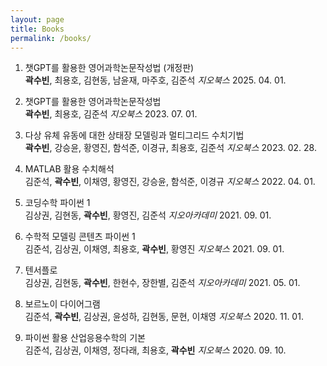 ```yaml
---
layout: page
title: Books
permalink: /books/
---
```

1. 챗GPT를 활용한 영어과학논문작성법 (개정판)<br>
**곽수빈**, 최용호, 김현동, 남윤재, 마주호, 김준석 *지오북스* 2025. 04. 01.

1. 챗GPT를 활용한 영어과학논문작성법<br>
**곽수빈**, 최용호, 김준석 *지오북스* 2023. 07. 01.

1. 다상 유체 유동에 대한 상태장 모델링과 멀티그리드 수치기법<br>
**곽수빈**, 강승윤, 황영진, 함석준, 이경규, 최용호, 김준석 *지오북스* 2023. 02. 28.

1. MATLAB 활용 수치해석<br>
김준석, **곽수빈**, 이채영, 황영진, 강승윤, 함석준, 이경규 *지오북스* 2022. 04. 01.

1. 코딩수학 파이썬 1<br>
김상권, 김현동, **곽수빈**, 황영진, 김준석 *지오아카데미* 2021. 09. 01.

1. 수학적 모델링 콘텐츠 파이썬 1<br>
김준석, 김상권, 이채영, 최용호, **곽수빈**, 황영진 *지오북스* 2021. 09. 01.

1. 텐서플로<br>
김상권, 김현동, **곽수빈**, 한현수, 장한별, 김준석 *지오아카데미* 2021. 05. 01.

1. 보르노이 다이어그램<br>
김준석, **곽수빈**, 김상권, 윤성하, 김현동, 문현, 이채영 *지오북스* 2020. 11. 01.

1. 파이썬 활용 산업응용수학의 기본<br>
김준석, 김상권, 이채영, 정다래, 최용호, **곽수빈** *지오북스* 2020. 09. 10.